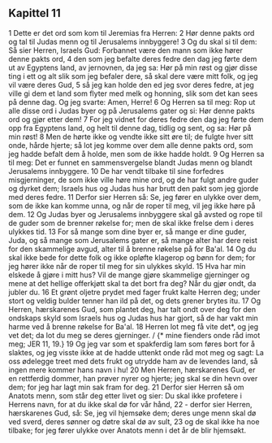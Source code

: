 ## Kapittel 11

1 Dette er det ord som kom til Jeremias fra Herren:
2 Hør denne pakts ord og tal til Judas menn og til Jerusalems innbyggere!
3 Og du skal si til dem: Så sier Herren, Israels Gud: Forbannet være den mann som ikke hører denne pakts ord,
4 den som jeg befalte deres fedre den dag jeg førte dem ut av Egyptens land, av jernovnen, da jeg sa: Hør på min røst og gjør disse ting i ett og alt slik som jeg befaler dere, så skal dere være mitt folk, og jeg vil være deres Gud,
5 så jeg kan holde den ed jeg svor deres fedre, at jeg ville gi dem et land som flyter med melk og honning, slik som det kan sees på denne dag. Og jeg svarte: Amen, Herre!
6 Og Herren sa til meg: Rop ut alle disse ord i Judas byer og på Jerusalems gater og si: Hør denne pakts ord og gjør etter dem!
7 For jeg vidnet for deres fedre den dag jeg førte dem opp fra Egyptens land, og helt til denne dag, tidlig og sent, og sa: Hør på min røst!
8 Men de hørte ikke og vendte ikke sitt øre til; de fulgte hver sitt onde, hårde hjerte; så lot jeg komme over dem alle denne pakts ord, som jeg hadde befalt dem å holde, men som de ikke hadde holdt.
9 Og Herren sa til meg: Det er funnet en sammensvergelse blandt Judas menn og blandt Jerusalems innbyggere.
10 De har vendt tilbake til sine forfedres misgjerninger, de som ikke ville høre mine ord, og de har fulgt andre guder og dyrket dem; Israels hus og Judas hus har brutt den pakt som jeg gjorde med deres fedre.
11 Derfor sier Herren så: Se, jeg fører en ulykke over dem, som de ikke kan komme unna, og når de roper til meg, vil jeg ikke høre på dem.
12 Og Judas byer og Jerusalems innbyggere skal gå avsted og rope til de guder som de brenner røkelse for; men de skal ikke frelse dem i deres ulykkes tid.
13 For så mange som dine byer er, så mange er dine guder, Juda, og så mange som Jerusalems gater er, så mange alter har dere reist for den skammelige avgud, alter til å brenne røkelse på for Ba'al.
14 Og du skal ikke bede for dette folk og ikke opløfte klagerop og bønn for dem; for jeg hører ikke når de roper til meg for sin ulykkes skyld.
15 Hva har min elskede å gjøre i mitt hus? Vil de mange gjøre skammelige gjerninger og mene at det hellige offerkjøtt skal ta det bort fra deg? Når du gjør ondt, da jubler du.
16 Et grønt oljetre prydet med fager frukt kalte Herren deg; under stort og veldig bulder tenner han ild på det, og dets grener brytes itu.
17 Og Herren, hærskarenes Gud, som plantet deg, har talt ondt over deg for den ondskaps skyld som Israels hus og Judas hus har gjort, så de har vakt min harme ved å brenne røkelse for Ba'al.
18 Herren lot meg få vite det*, og jeg vet det; da lot du meg se deres gjerninger. / {* mine fienders onde råd imot meg; JER 11, 19.}
19 Og jeg var som et spakferdig lam som føres bort for å slaktes, og jeg visste ikke at de hadde uttenkt onde råd mot meg og sagt: La oss ødelegge treet med dets frukt og utrydde ham av de levendes land, så ingen mere kommer hans navn i hu!
20 Men Herren, hærskarenes Gud, er en rettferdig dommer, han prøver nyrer og hjerte; jeg skal se din hevn over dem; for jeg har lagt min sak fram for deg.
21 Derfor sier Herren så om Anatots menn, som står deg etter livet og sier: Du skal ikke profetere i Herrens navn, for at du ikke skal dø for vår hånd,
22 - derfor sier Herren, hærskarenes Gud, så: Se, jeg vil hjemsøke dem; deres unge menn skal dø ved sverd, deres sønner og døtre skal dø av sult,
23 og de skal ikke ha noe tilbake; for jeg fører ulykke over Anatots menn i det år de blir hjemsøkt.
